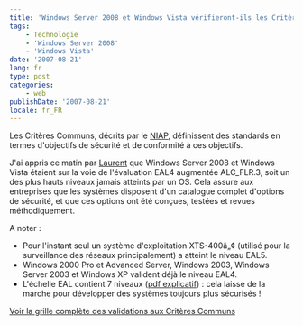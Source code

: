 ```yaml
---
title: 'Windows Server 2008 et Windows Vista vérifieront-ils les Critères Communs ?'
tags:
    - Technologie
    - 'Windows Server 2008'
    - 'Windows Vista'
date: '2007-08-21'
lang: fr
type: post
categories:
    - web
publishDate: '2007-08-21'
locale: fr_FR
---
```


Les Critères Communs, décrits par le [NIAP](https://www.niap-ccevs.org/index.cfm?&amp;CFID=271507&amp;CFTOKEN=510b74cc682fa98f-789578AF-A471-243B-5D522F6FC64D77AE), définissent des standards en termes d'objectifs de sécurité et de conformité à ces objectifs.

J'ai appris ce matin par [Laurent](http://blogs.msdn.com/b/laurelle/archive/2007/08/21/windows-vista-et-windows-server-2008-en-route-pour-les-common-criteria.aspx) que Windows Server 2008 et Windows Vista étaient sur la voie de l'évaluation EAL4 augmentée ALC_FLR.3, soit un des plus hauts niveaux jamais atteints par un OS. Cela assure aux entreprises que les systèmes disposent d'un catalogue complet d'options de sécurité, et que ces options ont été conçues, testées et revues méthodiquement.

A noter&nbsp;:

*   Pour l'instant seul un système d'exploitation XTS-400â„¢ (utilisé pour la surveillance des réseaux principalement) a atteint le niveau EAL5.
*   Windows 2000 Pro et Advanced Server, Windows 2003, Windows Server 2003 et Windows XP valident déjà le niveau EAL4.
*   L'échelle EAL contient 7 niveaux ([pdf explicatif](https://www.cetic.be/IMG/pdf/Crit_resCommuns-EricGheur-050602-V2.pdf)) : cela laisse de la marche pour développer des systèmes toujours plus sécurisés&nbsp;!

[Voir la grille complète des validations aux Critères Communs](https://www.niap-ccevs.org/vpl/index.cfm?&amp;CFID=271519&amp;CFTOKEN=973221071fef4bd5-78A41556-051B-D9A8-D61482373D990FA9)